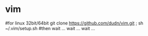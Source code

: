 # vim
#for linux 32bit/64bit
git clone https://github.com/dudn/vim.git ; sh ~/.vim/setup.sh
#then wait ... wait ... wait ...
